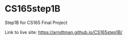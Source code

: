 # CS165step1B
Step1B for CS165 Final Project

Link to live site: https://arndtman.github.io/CS165step1B/
